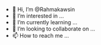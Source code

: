 - 👋 Hi, I’m @Rahmakawsin
- 👀 I’m interested in ...
- 🌱 I’m currently learning ...
- 💞️ I’m looking to collaborate on ...
- 📫 How to reach me ...

<!---
Rahmakawsin/Rahmakawsin is a ✨ special ✨ repository because its `README.md` (this file) appears on your GitHub profile.
You can click the Preview link to take a look at your changes.
--->
